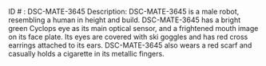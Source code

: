 ID # : DSC-MATE-3645
Description: DSC-MATE-3645 is a male robot, resembling a human in height and build. DSC-MATE-3645 has a bright green Cyclops eye as its main optical sensor, and a frightened mouth image on its face plate. Its eyes are covered with ski goggles and has red cross earrings attached to its ears. DSC-MATE-3645 also wears a red scarf and casually holds a cigarette in its metallic fingers.